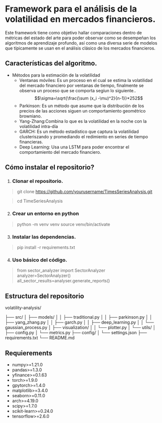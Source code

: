 # Framework para el análisis de la volatilidad en mercados financieros.

Este framework tiene como objetivo hallar comparaciones dentro de métricas del estado 
del arte para poder observar como se desempeñan los algoritmos de aprendizaje
profundo, así como una diversa serie de modelos
que típicamente se usan en el análisis clásico de los mercados financieros.

## Características del algoritmo.

* Métodos para la estimación de la volatilidad
  * Ventanas móviles: Es un proceso en el cual se estima la volatilidad del mercado financiero por ventanas de tiempo, finalmente se observa un proceso que se comporta segíun lo siguiente..
  $$\sigma=\sqrt{\frac{\sum (x_i -\mu)^2}{n-1}}*252$$
  * Parkinson: Es un método que asume que la distribución de los precios de las acciones siguen un comportamiento geométrico browniano.
  * Yang-Zhang:Combina lo que es la volatilidad en la noche con la volatilidad intra-día
  * GARCH: Es un método estadístico que captura la volatilidad clusteriszando y promediando el redimiento en series de tiempo financieras.
  * Deep Learning: Usa una LSTM para poder encontrar el comportamiento del mercado financiero.
## Cómo instalar el repositorio?
1. ### **Clonar el repositorio.**
> git clone https://github.com/yourusername/TimesSeriesAnalysis.git

> cd TimeSeriesAnalysis
2. ### **Crear un entorno en python** 
> python -m venv venv 
> source venv/bin/activate 
3. ### **Instalar las dependencias.**
> pip install -r requirements.txt 
4. ### **Uso básico del código.**
> from sector_analyzer import SectorAnalyzer
> analyzer=SectorAnalyzer()
> all_sector_results=analyser.generate_reports()
## Estructura del repositorio
volatility-analysis/

├── src/
│   ├── models/
│   │   ├── traditional.py
│   │   ├── parkinson.py
│   │   ├── yang_zhang.py
│   │   ├── garch.py
│   │   ├── deep_learning.py
│   │   └── gaussian_process.py
│   ├── visualization/
│   │   └── plotter.py
│   └── utils/
│       ├── config.py
│       └── metrics.py
├── config/
│   └── settings.json
├── requirements.txt
└── README.md

## Requierements
* numpy>=1.21.0
* pandas>=1.3.0
* yfinance>=0.1.63
* torch>=1.9.0
* gpytorch>=1.4.0
* matplotlib>=3.4.0
* seaborn>=0.11.0
* arch>=4.19.0
* scipy>=1.7.0
* scikit-learn>=0.24.0
* tensorflow>=2.6.0
